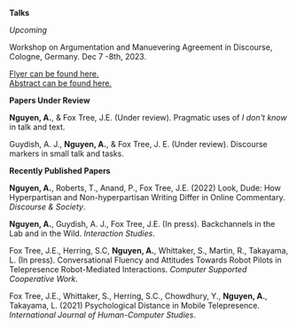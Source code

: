 **Talks**

_Upcoming_

<object data="https://aghnguyen.github.io/assets/Workshop_Argumentation_Poster.pdf" width="1000" height="1000" type='application/pdf'></object>


Workshop on Argumentation and Manuevering Agreement in Discourse, Cologne, Germany. Dec 7 -8th, 2023. 

[Flyer can be found here.](assets/Workshop_Argumentation_Poster.pdf)  
[Abstract can be found here.](assets/Workshop_argumentation_agreement_abstract.pdf)





**Papers Under Review**


**Nguyen, A.**, & Fox Tree, J.E. (Under review). Pragmatic uses of _I don't know_ in talk and text.

Guydish, A. J., **Nguyen, A.**, & Fox Tree, J. E. (Under review). Discourse markers in small talk and tasks.





**Recently Published Papers**

**Nguyen, A.**, Roberts, T., Anand, P., Fox Tree, J.E. (2022) Look, Dude: How Hyperpartisan and Non-hyperpartisan Writing Differ in Online Commentary. _Discourse & Society_.

**Nguyen, A.**, Guydish, A. J., Fox Tree, J.E. (In press). Backchannels in the Lab and in the Wild. _Interaction Studies_.

Fox Tree, J.E., Herring, S.C, **Nguyen, A.**, Whittaker, S., Martin, R., Takayama, L. (In press). Conversational Fluency and Attitudes Towards Robot Pilots in Telepresence Robot-Mediated Interactions. _Computer Supported Cooperative Work_.

Fox Tree, J.E., Whittaker, S., Herring, S.C., Chowdhury, Y., **Nguyen, A.**, Takayama, L. (2021) Psychological Distance in Mobile Telepresence. _International Journal of Human-Computer Studies_.

